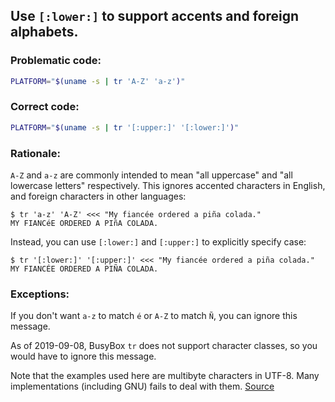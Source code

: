 ## Use `[:lower:]` to support accents and foreign alphabets.

### Problematic code:

```sh
PLATFORM="$(uname -s | tr 'A-Z' 'a-z')"
```

### Correct code:

```sh
PLATFORM="$(uname -s | tr '[:upper:]' '[:lower:]')"
```

### Rationale:

`A-Z` and `a-z` are commonly intended to mean "all uppercase" and "all lowercase letters" respectively. This ignores accented characters in English, and foreign characters in other languages:

    $ tr 'a-z' 'A-Z' <<< "My fiancée ordered a piña colada."
    MY FIANCéE ORDERED A PIñA COLADA.

Instead, you can use `[:lower:]` and `[:upper:]` to explicitly specify case:

    $ tr '[:lower:]' '[:upper:]' <<< "My fiancée ordered a piña colada."
    MY FIANCÉE ORDERED A PIÑA COLADA.

### Exceptions:

If you don't want `a-z` to match `é` or `A-Z` to match `Ñ`, you can ignore this message.

As of 2019-09-08, BusyBox `tr` does not support character classes, so you would have to ignore this message.

Note that the examples used here are multibyte characters in UTF-8. Many implementations (including GNU) fails to deal with them. 
[Source](https://github.com/koalaman/shellcheck/wiki/SC2018)

